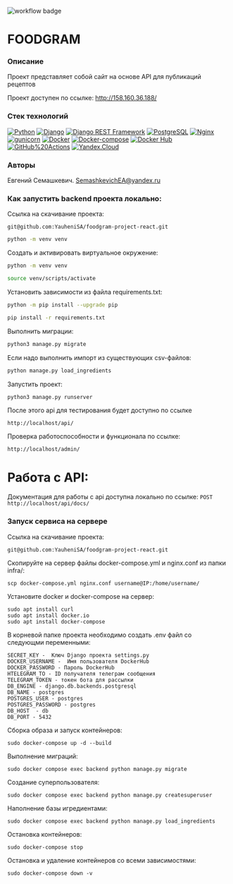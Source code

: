 ![workflow badge](https://github.com/YauheniSA/foodgram-project-react/actions/workflows/main.yml/badge.svg)



# FOODGRAM
### Описание
Проект представляет собой сайт на основе API для публикаций рецептов

Проект доступен по ссылке: http://158.160.36.188/
### Стек технологий
[![Python](https://img.shields.io/badge/-Python-464646?style=flat&logo=Python&logoColor=56C0C0&color=)](https://www.python.org/)
[![Django](https://img.shields.io/badge/-Django-464646?style=flat&logo=Django&logoColor=56C0C0&color=)](https://www.djangoproject.com/)
[![Django REST Framework](https://img.shields.io/badge/-Django%20REST%20Framework-464646?style=flat&logo=Django%20REST%20Framework&logoColor=56C0C0&color=)](https://www.django-rest-framework.org/)
[![PostgreSQL](https://img.shields.io/badge/-PostgreSQL-464646?style=flat&logo=PostgreSQL&logoColor=56C0C0&color=)](https://www.postgresql.org/)
[![Nginx](https://img.shields.io/badge/-NGINX-464646?style=flat&logo=NGINX&logoColor=56C0C0&color=)](https://nginx.org/ru/)
[![gunicorn](https://img.shields.io/badge/-gunicorn-464646?style=flat&logo=gunicorn&logoColor=56C0C0&color=)](https://gunicorn.org/)
[![Docker](https://img.shields.io/badge/-Docker-464646?style=flat&logo=Docker&logoColor=56C0C0&color=e2cc14)](https://www.docker.com/)
[![Docker-compose](https://img.shields.io/badge/-Docker%20compose-464646?style=flat&logo=Docker&logoColor=56C0C0&color=)](https://www.docker.com/)
[![Docker Hub](https://img.shields.io/badge/-Docker%20Hub-464646?style=flat&logo=Docker&logoColor=56C0C0&color=)](https://www.docker.com/products/docker-hub)
[![GitHub%20Actions](https://img.shields.io/badge/-GitHub%20Actions-464646?style=flat&logo=GitHub%20actions&logoColor=56C0C0&color=)](https://github.com/features/actions)
[![Yandex.Cloud](https://img.shields.io/badge/-Yandex.Cloud-464646?style=flat&logo=Yandex.Cloud&logoColor=56C0C0&color=)](https://cloud.yandex.ru/)

### Авторы
Евгений Семашкевич. SemashkevichEA@yandex.ru

### Как запустить backend проекта локально:
Ссылка на скачивание проекта:
```
git@github.com:YauheniSA/foodgram-project-react.git
```

```BASH
python -m venv venv
```

Cоздать и активировать виртуальное окружение:

```BASH
python -m venv venv
```

```BASH
source venv/scripts/activate
```

Установить зависимости из файла requirements.txt:

```BASH
python -m pip install --upgrade pip
```

```BASH
pip install -r requirements.txt
```

Выполнить миграции:

```BASH
python3 manage.py migrate
```
Если надо выполнить импорт из существующих csv-файлов:

```BASH
python manage.py load_ingredients
```

Запустить проект:

```BASH
python3 manage.py runserver
```

После этого api для тестирования будет доступно по ссылке

```
http://localhost/api/
```

Проверка работоспособности и функционала по ссылке:

```
http://localhost/admin/ 
```

# Работа с API:

Документация для работы с api доступна локально по ссылке:
`POST http://localhost/api/docs/`

### Запуск сервиса на сервере
Ссылка на скачивание проекта:
```
git@github.com:YauheniSA/foodgram-project-react.git
```

Скопируйте на сервер файлы docker-compose.yml и nginx.conf из папки infra/:
```
scp docker-compose.yml nginx.conf username@IP:/home/username/
```

Установите docker и docker-compose на сервер:
```
sudo apt install curl                                   
sudo apt install docker.io                                            
sudo apt install docker-compose   
```

В корневой папке проекта необходимо создать .env файл со следующми переменными:
```
SECRET_KEY -  Ключ Django проекта settings.py
DOCKER_USERNAME -  Имя пользователя DockerHub
DOCKER_PASSWORD - Пароль DockerHub
HTELEGRAM_TO - ID получателя телеграм сообщения
TELEGRAM_TOKEN - токен бота для рассылки
DB_ENGINE - django.db.backends.postgresql
DB_NAME - postgres
POSTGRES_USER - postgres
POSTGRES_PASSWORD - postgres
DB_HOST  - db
DB_PORT - 5432
```

Сборка образа и запуск контейнеров:
```
sudo docker-compose up -d --build
```

Выполнение миграций:
```
sudo docker compose exec backend python manage.py migrate
```

Создание суперпользователя:
```
sudo docker compose exec backend python manage.py createsuperuser
```

Наполнение базы игредиентами:
```
sudo docker compose exec backend python manage.py load_ingredients
```


Остановка контейнеров:
```
sudo docker-compose stop
```

Остановка и удаление контейнеров со всеми зависимостями:
```
sudo docker-compose down -v
```
